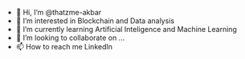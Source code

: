 - 👋 Hi, I’m @thatzme-akbar
- 👀 I’m interested in Blockchain and Data analysis
- 🌱 I’m currently learning Artificial Inteligence and Machine Learning
- 💞️ I’m looking to collaborate on ...
- 📫 How to reach me LinkedIn

<!---
thatzme-akbar/thatzme-akbar is a ✨ special ✨ repository because its `README.md` (this file) appears on your GitHub profile.
You can click the Preview link to take a look at your changes.
--->

